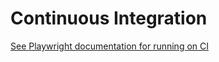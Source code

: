 # Continuous Integration

[See Playwright documentation for running on CI](https://playwright.dev/docs/ci)
